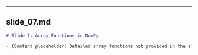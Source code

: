 
---

## slide_07.md
```markdown
# Slide 7: Array Functions in NumPy

- (Content placeholder: Detailed array functions not provided in the slide)